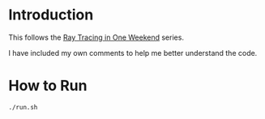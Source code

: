 # Introduction

This follows the [Ray Tracing in One Weekend](https://raytracing.github.io/) series.

I have included my own comments to help me better understand the code.

# How to Run

```bash
./run.sh
```